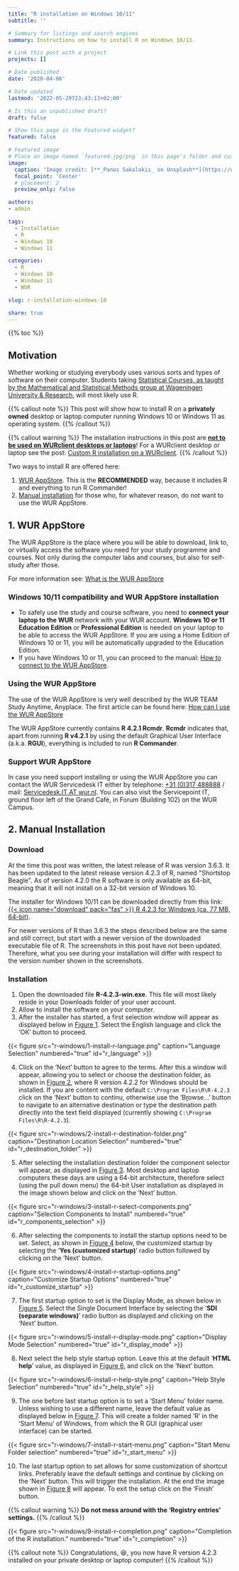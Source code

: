 ```yaml
---
title: "R installation on Windows 10/11"
subtitle: ''

# Summary for listings and search engines
summary: Instructions on how to install R on Windows 10/11.

# Link this post with a project
projects: []

# Date published
date: '2020-04-06'

# Date updated
lastmod: '2022-05-29T23:43:13+02:00'

# Is this an unpublished draft?
draft: false

# Show this page in the Featured widget?
featured: false

# Featured image
# Place an image named `featured.jpg/png` in this page's folder and customize its options here.
image:
  caption: 'Image credit: [**_Panos Sakalakis_ on Unsplash**](https://unsplash.com/photos/AwDVMJKMjlU)'
  focal_point: 'Center'
  # placement: 2
  preview_only: false

authors:
- admin

tags:
  - Installation
  - R
  - Windows 10
  - Windows 11

categories:
  - R
  - Windows 10
  - Windows 11
  - WUR

slug: r-installation-windows-10

share: true
---
```


{{% toc %}}

## Motivation
<!--Due to the novel coronavirus (SARS-CoV-2) and its related disease :mask: COVID-19 employees and students at Wageningen University & Research are all working from home.-->

Whether working or studying everybody uses various sorts and types of software on their computer. Students taking [Statistical Courses, as taught by the Mathematical and Statistical Methods group at Wageningen University & Research](https://www.wur.nl/en/Research-Results/Research-Institutes/plant-research/biometris/Education/BSc-and-Master-Courses.htm), will most likely use R.

{{% callout note %}}
This post will show how to install R on a **privately owned** desktop or laptop computer running Windows 10 or Windows 11 as operating system.
{{% /callout %}}

{{% callout warning %}}
The installation instructions in this post are <u>**not to be used on WURclient desktops or laptops**</u>! For a WURclient desktop or laptop see the post: [Custom R installation on a WURclient](/post/2021/01/24/r-installation-wurclient/).
{{% /callout %}}

Two ways to install R are offered here:

1. [WUR AppStore](#1-wur-appstore). This is the **RECOMMENDED** way, because it includes R and everything to run R Commander!
2. [Manual installation](#2-manual-installation) for those who, for whatever reason, do not want to use the WUR AppStore.

## 1. WUR AppStore
The WUR AppStore is the place where you will be able to download, link to, or virtually access the software you need for your study programme and courses. Not only during the computer labs and courses, but also for self-study after those. 

For more information see: [What is the WUR AppStore](https://wur-studentsupport.screenstepslive.com/m/WURAppStore/l/1222947-what-is-the-wur-appstore)

### Windows 10/11 compatibility and WUR AppStore installation

* To safely use the study and course software, you need to **connect your laptop to the WUR** network with your WUR account. **Windows 10 or 11 Education Edition** or  **Professional Edition** is needed on your laptop to be able to access the WUR AppStore. If you are using a Home Edition of Windows 10 or 11, you will be automatically upgraded to the Education Edition.
*  If you have Windows 10 or 11, you can proceed to the manual: [How to connect to the WUR AppStore](https://wur-studentsupport.screenstepslive.com/m/WURAppStore/l/1203863-how-to-connect-to-the-wur-appstore).
<!--* If you have another version of Windows 10/11 (e.g. Windows 10/11 Home), follow the manual: [How to get Windows 10 Education](https://wur-studentsupport.screenstepslive.com/m/WURAppStore/l/1223173-how-to-get-windows-10-education). After having upgraded Windows 10 to the Education version, you can proceed to the manual: [How to get access to the WUR AppStore](https://wur-studentsupport.screenstepslive.com/m/WURAppStore/l/1203863-how-to-connect-to-the-wur-appstore).-->

### Using the WUR AppStore
The use of the WUR AppStore is very well described by the WUR TEAM Study Anytime, Anyplace. The first article can be found here: [How can I use the WUR AppStore](https://wur-studentsupport.screenstepslive.com/m/WURAppStore/l/1203865-how-can-i-use-the-wur-appstore)

The WUR AppStore currently contains **R 4.2.1 Rcmdr**. **Rcmdr** indicates that, apart from running **R v4.2.1** by using the default Graphical User Interface (a.k.a. **RGUI**), everything is included to run **R Commander**.

### Support WUR AppStore
In case you need support installing or using the WUR AppStore you can contact the WUR Servicedesk IT either by telephone: <a href="tel:+31317488888">+31 (0)317 488888</a> / mail: <a href="mailto:Servicedesk.IT@wur.nl">Servicedesk.IT AT wur.nl</a>. You can also visit the Servicepoint IT, ground floor left of the Grand Café, in Forum (Building 102) on the WUR Campus.

## 2. Manual Installation

### Download
At the time this post was written, the latest release of R was version 3.6.3. It has been updated to the latest release version 4.2.3 of R, named "Shortstop Beagle". As of version 4.2.0 the R software is only available as 64-bit, meaning that it will not install on a 32-bit version of Windows 10.

The installer for Windows 10/11 can be downloaded directly from this link: [{{< icon name="download" pack="fas" >}} R 4.2.3 for Windows (ca. 77 MB, 64-bit)](https://cloud.r-project.org/bin/windows/base/R-4.2.3-win.exe).

For newer versions of R than 3.6.3 the steps described below are the same and still correct, but start with a newer version of the downloaded executable file of R. The screenshots in this post have not been updated. Therefore, what you see during your installation will differ with respect to the version number shown in the screenshots.

### Installation

1. Open the downloaded file **R-4.2.3-win.exe**. This file will most likely reside in your Downloads folder of your user account.
2. Allow to install the software on your computer.
3. After the installer has started, a first selection window will appear as displayed below in [Figure 1](#figure-r_language). Select the English language and click the ‘OK’ button to proceed.

{{< figure src="r-windows/1-install-r-language.png" caption="Language Selection" numbered="true" id="r_language" >}}

4. Click on the ‘Next’ button to agree to the terms. After this a window will appear, allowing you to select or choose the destination folder, as shown in [Figure 2](#figure-r_destination_folder), where R version 4.2.2 for Windows should be installed. If you are content with the default `C:\Program Files\R\R-4.2.3` click on the ‘Next’ button to continu, otherwise use the ‘B<u>r</u>owse...’ button to navigate to an alternative destination or type the destination path directly into the text field displayed (currently showing `C:\Program Files\R\R-4.2.3`).

{{< figure src="r-windows/2-install-r-destination-folder.png" caption="Destination Location Selection" numbered="true" id="r_destination_folder" >}}

5. After selecting the installation destination folder the component selector will appear, as displayed in [Figure 3](#figure-r_components_selection). Most desktop and laptop computers these days are using a 64-bit architecture, therefore select (using the pull down menu) the 64-bit User installation as displayed in the image shown below and click on the ‘Next’ button.

{{< figure src="r-windows/3-install-r-select-components.png" caption="Selection Components to Install" numbered="true" id="r_components_selection" >}}

6. After selecting the components to install the startup options need to be set. Select, as shown in [Figure 4](#figure-r_customize_startup) below, the customized startup by selecting the ‘**Yes (customized startup)**’ radio button followed by clicking on the ‘Next’ button.

{{< figure src="r-windows/4-install-r-startup-options.png" caption="Customize Startup Options" numbered="true" id="r_customize_startup" >}}

7. The first startup option to set is the Display Mode, as shown below in [Figure 5](#figure-r_display_mode). Select the Single Document Interface by selecting the ‘**SDI (separate windows)**’ radio button as displayed and clicking on the ‘Next’ button.

{{< figure src="r-windows/5-install-r-display-mode.png" caption="Display Mode Selection" numbered="true" id="r_display_mode" >}}

8. Next select the help style startup option. Leave this at the default ‘**HTML help**’ value, as displayed in [Figure 6](#figure-r_help_style), and click on the ‘Next’ button.

{{< figure src="r-windows/6-install-r-help-style.png" caption="Help Style Selection" numbered="true" id="r_help_style" >}}

9. The one before last startup option is to set a ‘Start Menu’ folder name. Unless wishing to use a different name, leave the default value as displayed below in [Figure 7](#figure-r_start_menu). This will create a folder named ‘R’ in the ‘Start Menu’ of Windows, from which the R GUI (graphical user interface) can be started.

{{< figure src="r-windows/7-install-r-start-menu.png" caption="Start Menu Folder selection" numbered="true" id="r_start_menu" >}}

10. The last startup option to set allows for some customization of shortcut links. Preferably leave the default settings and continue by clicking on the ‘Next’ button. This will trigger the installation. At the end the image shown in [Figure 8](#figure-r_completion) will appear. To exit the setup click on the ‘Finish’ button.

{{% callout warning %}}
**Do not mess around with the ‘Registry entries’ settings.**
{{% /callout %}}

{{< figure src="r-windows/9-install-r-completion.png" caption="Completion of the R installation." numbered="true" id="r_completion" >}}

{{% callout note %}}
Congratulations, :satisfied:, you now have R version 4.2.3 installed on your private desktop or laptop computer!
{{% /callout %}}
